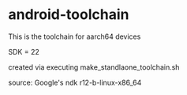 # android-toolchain
This is the toolchain for aarch64 devices

SDK = 22

created via executing make_standlaone_toolchain.sh

source: Google's ndk r12-b-linux-x86_64
